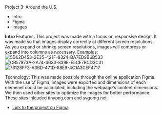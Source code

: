 Project 3: Around the U.S.

- Intro
- Figma
- Images

**Intro**
Features:
This project was made with a focus on responsive design. It was made so that images display correctly at different screen resolutions. As you expand or shrinkg screen resolutions, images will compress or expand into columns as necessary.
Examples:
![5D62D453-3E35-421F-9324-BA7ED9B6B533](https://github.com/Wyllyumm/se_project_aroundtheus/assets/167792287/98e29500-81dd-4656-a8d1-1fd4f9f5ac76)
![CB57873A-2A74-4633-839E-E5CE7BCD3C31](https://github.com/Wyllyumm/se_project_aroundtheus/assets/167792287/093cf556-9afd-4880-bde8-03f2ec97aee8)
![73128FF3-A3BD-471D-88E9-4C1A3CEF4717](https://github.com/Wyllyumm/se_project_aroundtheus/assets/167792287/d3b88aa1-488c-41fc-9349-63b3d3ab4699)

Technology:
This was made possible through the online application Figma. With the use of Figma, images were exported and dimensions of each elemenet could be calculated, including the webpage's content dimensions. We then used other sites to optimize the images for better performance. These sites inlcuded tinypng.com and svgomg.net.

- [Link to the project on Figma](https://www.figma.com/file/ii4xxsJ0ghevUOcssTlHZv/Sprint-3%3A-Around-the-US?node-id=0%3A1)

